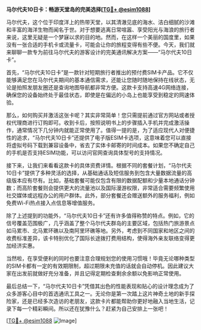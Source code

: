 **马尔代夫10日卡：畅游天堂岛的完美选择[[TG💪+ @esim1088](https://t.me/s/esim1088)]**

马尔代夫，这个位于印度洋上的热带天堂，以其清澈见底的海水、洁白细腻的沙滩和丰富的海洋生物而闻名于世。对于想要逃离日常喧嚣、享受阳光与海浪的旅行者来说，这里无疑是一个梦寐以求的目的地。然而，在这样一个美丽的国度里，如果没有一张合适的手机卡或流量卡，可能会让你的旅程变得有些不便。今天，我们就来聊聊一款专为前往马尔代夫的游客设计的完美通讯解决方案——“马尔代夫10日卡”。

首先，“马尔代夫10日卡”是一款针对短期旅行者推出的预付费SIM卡产品。它不仅能够满足您在马尔代夫期间的基本通信需求，还能让您随时随地保持在线状态，无论是拍照发朋友圈还是查询地图导航都非常方便。这款卡支持高速4G网络连接，确保您的设备始终处于最佳状态，即使是在偏远的小岛上也能享受到稳定的网速体验。

那么，如何购买并激活这张卡呢？其实非常简单！您只需提前通过官方网站或者授权代理商进行订购即可。收到卡后，按照说明书上的步骤插入手机并完成激活操作，通常情况下几分钟内就能正常使用了。值得一提的是，为了适应现代人对便捷性的追求，“马尔代夫10日卡”还提供了电子版ESIM卡选项，这意味着您可以直接将虚拟号码下载到兼容设备中，省去了实体卡邮寄的时间成本。如果您不确定自己的手机是否支持ESIM功能，可以访问官网查询具体型号的支持情况。

接下来，让我们来看看这款卡的具体资费详情。根据不同的套餐计划，“马尔代夫10日卡”提供了多种灵活的选择，从基础通话及短信服务到包含大量数据流量的高级版本应有尽有。比如，基础套餐可能仅包含有限的数据配额和少量本地通话分钟数；而高阶套餐则会提供更大的流量池以及国际漫游权限，非常适合需要频繁使用社交媒体或远程办公的用户群体。此外，部分套餐还会赠送额外的服务福利，例如免费Wi-Fi热点接入点信息等增值服务。

除了上述提到的功能外，“马尔代夫10日卡”还有许多值得称赞的特点。例如，它的信号覆盖范围极广，几乎涵盖了整个马尔代夫群岛的主要区域，包括热门旅游景点如马累市、北马累环礁以及南阿里环礁等地。另外，考虑到不同国家和地区之间的收费标准差异，该卡特别优化了国际长途拨打费用结构，使得海外亲友联络变得更加经济实惠。

当然啦，在享受便利的同时也要注意合理规划您的使用习惯哦！毕竟无论哪种类型的SIM卡都有一定的有效期限制，超过期限未充值的话就会自动停机。因此建议大家在出发前就做好充分准备，并且记得定期检查剩余余额以免影响正常使用。

最后总结一下，“马尔代夫10日卡”凭借其出色的性能表现和贴心的设计理念成为了众多游客心目中的首选通讯工具之一。无论你是第一次踏上这片神奇土地的新手探险家，还是已经多次造访的老朋友，这款卡片都能帮助你更好地融入当地生活，记录下每一个精彩瞬间。所以还在犹豫什么？赶紧为自己安排上一张吧！

[[TG💪+ @esim1088](https://t.me/s/esim1088) ![Image](https://i.postimg.cc/4NQfJmqS/Snipaste-2025-05-13-00-14-12.png)]